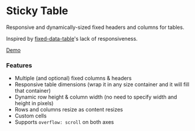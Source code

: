 # Sticky Table

Responsive and dynamically-sized fixed headers and columns for tables.

Inspired by [fixed-data-table](https://github.com/facebook/fixed-data-table)'s lack of responsiveness.

[Demo](https://we-flow.github.io/react-sticky-table/)

### Features

- Multiple (and optional) fixed columns & headers
- Responsive table dimensions (wrap it in any size container and it will fill that container)
- Dynamic row height & column width (no need to specify width and height in pixels)
- Rows and columns resize as content resizes
- Custom cells
- Supports `overflow: scroll` on both axes

